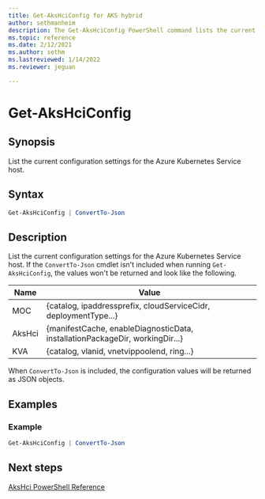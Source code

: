 ```yaml
---
title: Get-AksHciConfig for AKS hybrid
author: sethmanheim
description: The Get-AksHciConfig PowerShell command lists the current configuration settings for the Azure Kubernetes Service host.
ms.topic: reference
ms.date: 2/12/2021
ms.author: sethm 
ms.lastreviewed: 1/14/2022
ms.reviewer: jeguan

---
```


# Get-AksHciConfig

## Synopsis
List the current configuration settings for the Azure Kubernetes Service host.

## Syntax

```powershell
Get-AksHciConfig | ConvertTo-Json
```

## Description
List the current configuration settings for the Azure Kubernetes Service host. If the `ConvertTo-Json` cmdlet isn't included when running `Get-AksHciConfig`, the values won't be returned and look like the following.

| Name | Value |
| ---- | -----  |
| MOC | {catalog, ipaddressprefix, cloudServiceCidr, deploymentType...}  |
| AksHci | {manifestCache, enableDiagnosticData, installationPackageDir, workingDir...}  |
| KVA | {catalog, vlanid, vnetvippoolend, ring...}  |

When `ConvertTo-Json` is included, the configuration values will be returned as JSON objects.

## Examples

### Example 
```powershell
Get-AksHciConfig | ConvertTo-Json
```

## Next steps

[AksHci PowerShell Reference](index.md)
